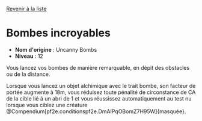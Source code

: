 [Revenir à la liste](..)

# Bombes incroyables

 * **Nom d'origine** : Uncanny Bombs
 * **Niveau** : 12


<p>Vous lancez vos bombes de manière remarquable, en dépit des obstacles ou de la distance.</p>
<p>Lorsque vous lancez un objet alchimique avec le trait bombe, son facteur de portée augmente à 18m, vous réduisez toute pénalité de circonstance de CA de la cible lié à un abri de 1 et vous réussissez automatiquement au test nu lorsque vous ciblez une créature @Compendium[pf2e.conditionspf2e.DmAIPqOBomZ7H95W]{masquée}.</p>